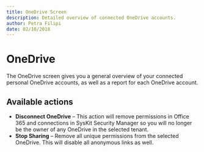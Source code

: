 ```yaml
---
title: OneDrive Screen
description: Detailed overview of connected OneDrive accounts.
author: Petra Filipi
date: 02/10/2018
---
```


# OneDrive

The OneDrive screen gives you a general overview of your connected personal OneDrive accounts, as well as a report for each OneDrive account.

## Available actions

* **Disconnect OneDrive** – This action will remove permissions in Office 365 and connections in SysKit Security Manager so you will no longer be the owner of any OneDrive in the selected tenant.
* **Stop Sharing** – Remove all unique permissions from the selected OneDrive. This will disable all anonymous links as well.

